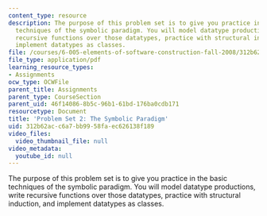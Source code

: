 ```yaml
---
content_type: resource
description: The purpose of this problem set is to give you practice in the basic
  techniques of the symbolic paradigm. You will model datatype productions, write
  recursive functions over those datatypes, practice with structural induction, and
  implement datatypes as classes.
file: /courses/6-005-elements-of-software-construction-fall-2008/312b62acc6a7bb9958faec626138f189_MIT6_005f08_pset02.pdf
file_type: application/pdf
learning_resource_types:
- Assignments
ocw_type: OCWFile
parent_title: Assignments
parent_type: CourseSection
parent_uid: 46f14086-8b5c-96b1-61bd-176ba0cdb171
resourcetype: Document
title: 'Problem Set 2: The Symbolic Paradigm'
uid: 312b62ac-c6a7-bb99-58fa-ec626138f189
video_files:
  video_thumbnail_file: null
video_metadata:
  youtube_id: null
---
```

The purpose of this problem set is to give you practice in the basic techniques of the symbolic paradigm. You will model datatype productions, write recursive functions over those datatypes, practice with structural induction, and implement datatypes as classes.

